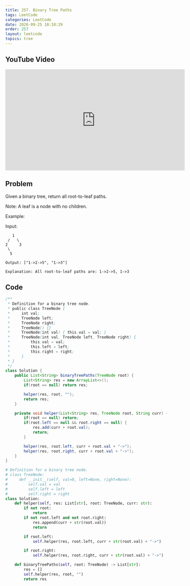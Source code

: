 ```yaml
---
title: 257. Binary Tree Paths
tags: LeetCode
categories: LeetCode
date: 2020-09-25 18:18:29
order: 257
layout: leetcode
topics: tree
---
```


## YouTube Video

<iframe width="560" height="315" src="https://www.youtube.com/embed/hKeDLTcTZEs" title="YouTube video player" frameborder="0" allow="accelerometer; autoplay; clipboard-write; encrypted-media; gyroscope; picture-in-picture" allowfullscreen></iframe>

## Problem

Given a binary tree, return all root-to-leaf paths.

Note: A leaf is a node with no children.

Example:

Input:

```
   1
 /   \
2     3
 \
  5

Output: ["1->2->5", "1->3"]

Explanation: All root-to-leaf paths are: 1->2->5, 1->3
```

## Code

```java
/**
 * Definition for a binary tree node.
 * public class TreeNode {
 *     int val;
 *     TreeNode left;
 *     TreeNode right;
 *     TreeNode() {}
 *     TreeNode(int val) { this.val = val; }
 *     TreeNode(int val, TreeNode left, TreeNode right) {
 *         this.val = val;
 *         this.left = left;
 *         this.right = right;
 *     }
 * }
 */
class Solution {
    public List<String> binaryTreePaths(TreeNode root) {
        List<String> res = new ArrayList<>();
        if(root == null) return res;

        helper(res, root, "");
        return res;
    }

    private void helper(List<String> res, TreeNode root, String curr) {
        if(root == null) return;
        if(root.left == null && root.right == null) {
            res.add(curr + root.val);
            return;
        }

        helper(res, root.left, curr + root.val + "->");
        helper(res, root.right, curr + root.val + "->");
    }
}
```

```python
# Definition for a binary tree node.
# class TreeNode:
#     def __init__(self, val=0, left=None, right=None):
#         self.val = val
#         self.left = left
#         self.right = right
class Solution:
    def helper(self, res: List[str], root: TreeNode, curr: str):
        if not root:
            return
        if not root.left and not root.right:
            res.append(curr + str(root.val))
            return

        if root.left:
            self.helper(res, root.left, curr + str(root.val) + "->")

        if root.right:
            self.helper(res, root.right, curr + str(root.val) + "->")

    def binaryTreePaths(self, root: TreeNode) -> List[str]:
        res = []
        self.helper(res, root, "")
        return res
```
